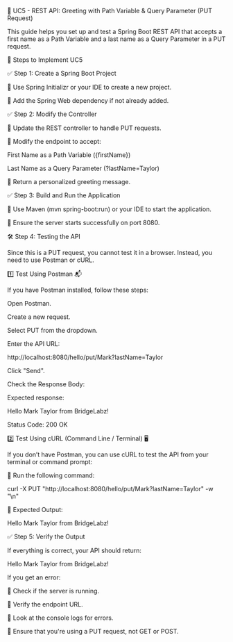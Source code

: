 🚀 UC5 - REST API: Greeting with Path Variable & Query Parameter (PUT Request)

This guide helps you set up and test a Spring Boot REST API that accepts a first name as a Path Variable and a last name as a Query Parameter in a PUT request.

📌 Steps to Implement UC5

✅ Step 1: Create a Spring Boot Project

🔹 Use Spring Initializr or your IDE to create a new project.

🔹 Add the Spring Web dependency if not already added.


✅ Step 2: Modify the Controller

🔹 Update the REST controller to handle PUT requests.

🔹 Modify the endpoint to accept:


First Name as a Path Variable ({firstName})

Last Name as a Query Parameter (?lastName=Taylor)

🔹 Return a personalized greeting message.

✅ Step 3: Build and Run the Application

🔹 Use Maven (mvn spring-boot:run) or your IDE to start the application.

🔹 Ensure the server starts successfully on port 8080.

🛠 Step 4: Testing the API

Since this is a PUT request, you cannot test it in a browser. Instead, you need to use Postman or cURL.



1️⃣ Test Using Postman 📬

If you have Postman installed, follow these steps:

Open Postman.

Create a new request.

Select PUT from the dropdown.

Enter the API URL:

http://localhost:8080/hello/put/Mark?lastName=Taylor

Click "Send".

Check the Response Body:

Expected response:


Hello Mark Taylor from BridgeLabz!

Status Code: 200 OK

2️⃣ Test Using cURL (Command Line / Terminal) 🖥️

If you don’t have Postman, you can use cURL to test the API from your terminal or command prompt:

🔹 Run the following command:

curl -X PUT "http://localhost:8080/hello/put/Mark?lastName=Taylor" -w "\n"

🔹 Expected Output:

Hello Mark Taylor from BridgeLabz!

✅ Step 5: Verify the Output

If everything is correct, your API should return:

Hello Mark Taylor from BridgeLabz!

If you get an error:

🔹 Check if the server is running.

🔹 Verify the endpoint URL.

🔹 Look at the console logs for errors.

🔹 Ensure that you're using a PUT request, not GET or POST.
